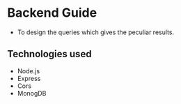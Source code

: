 # Backend Guide
- To design the queries which gives the peculiar results.

## Technologies used
- Node.js
- Express
- Cors
- MonogDB